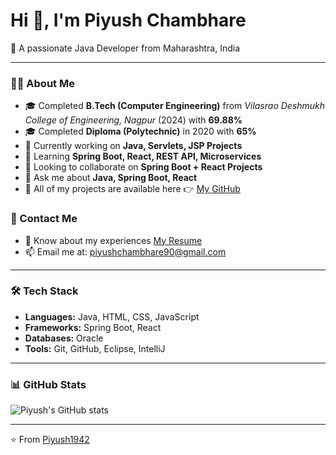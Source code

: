 # Hi 👋, I'm Piyush Chambhare  

🚀 A passionate Java Developer from Maharashtra, India  

---

### 👨‍💻 About Me
- 🎓 Completed **B.Tech (Computer Engineering)** from *Vilasrao Deshmukh College of Engineering, Nagpur* (2024) with **69.88%**  
- 🎓 Completed **Diploma (Polytechnic)** in 2020 with **65%**  
- 🔭 Currently working on **Java, Servlets, JSP Projects**  
- 🌱 Learning **Spring Boot, React, REST API, Microservices**  
- 🤝 Looking to collaborate on **Spring Boot + React Projects**  
- 💬 Ask me about **Java, Spring Boot, React**  
- 📂 All of my projects are available here 👉 [My GitHub](https://github.com/Piyush1942) 

### 📌 Contact Me
- 📄 Know about my experiences [My Resume](https://drive.google.com/file/d/1tW7RoR9-E6gUkKhurdcHVbHk173K3GKk/view?usp=drive_link)  
- 📫 Email me at: [piyushchambhare90@gmail.com](mailto:piyushchambhare90@gmail.com)

 

---

### 🛠️ Tech Stack
- **Languages:** Java, HTML, CSS, JavaScript  
- **Frameworks:** Spring Boot, React  
- **Databases:** Oracle  
- **Tools:** Git, GitHub, Eclipse, IntelliJ  

---

### 📊 GitHub Stats
![Piyush's GitHub stats](https://github-readme-stats.vercel.app/api?username=Piyush1942&show_icons=true&theme=radical)

---

⭐️ From [Piyush1942](https://github.com/Piyush1942)
